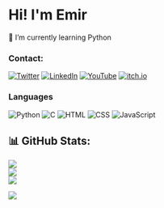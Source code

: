 # Hi! I'm Emir

🐍 I’m currently learning Python <br>

### Contact:
[![Twitter](https://img.shields.io/badge/Twitter-%231DA1F2.svg?logo=Twitter&logoColor=white)](https://twitter.com/emirbesirx) 
[![LinkedIn](https://img.shields.io/badge/LinkedIn-%25230077B5.svg?logo=LinkedIn&logoColor=%230077B5&labelColor=%23f5f5f5&color=%23f5f5f5)](https://www.linkedin.com/in/emirbesir/) 
[![YouTube](https://img.shields.io/badge/YouTube-%23FF0000.svg?logo=YouTube&logoColor=white)](https://www.youtube.com/channel/UCPIoklJ0pYEq0kyIVb_TZFg)
[![itch.io](https://img.shields.io/badge/itch.io-red?logo=Itch.io&logoColor=Red&labelColor=%23000&color=%23000)](https://calippooo.itch.io/)


### Languages
![Python](https://img.shields.io/badge/python-3670A0?style=for-the-badge&logo=python&logoColor=ffdd54) 
![C](https://img.shields.io/badge/c-%2300599C.svg?style=for-the-badge&logo=c&logoColor=white) 
![HTML](https://img.shields.io/badge/html-%23E34F26.svg?style=for-the-badge&logo=html5&logoColor=white) 
![CSS](https://img.shields.io/badge/css-%231572B6.svg?style=for-the-badge&logo=css3&logoColor=white) 
![JavaScript](https://img.shields.io/badge/javascript-%23323330.svg?style=for-the-badge&logo=javascript&logoColor=%23F7DF1E)

## 📊 GitHub Stats:
![](https://github-readme-stats.vercel.app/api?username=emirbesir&theme=dark&hide_border=false&include_all_commits=false&count_private=false)<br/>
![](https://github-readme-streak-stats.herokuapp.com/?user=emirbesir&theme=dark&hide_border=false)<br/>
![](https://github-readme-stats.vercel.app/api/top-langs/?username=emirbesir&theme=dark&hide_border=false&include_all_commits=false&count_private=false&layout=compact)

[![](https://visitcount.itsvg.in/api?id=emirbesir&label=Profile%20Views&color=0&icon=5&pretty=false)](https://visitcount.itsvg.in)
<!-- Emir Besir -->
